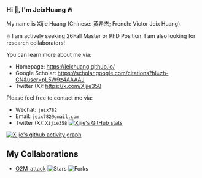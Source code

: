 ### Hi 🤗, I'm JeixHuang 🔥

My name is Xijie Huang (Chinese: 黄希杰; French: Victor Jeix Huang).

🔥 I am actively seeking 26Fall Master or PhD Position. I am also looking for research collaborators!

You can learn more about me via:
- Homepage: https://jeixhuang.github.io/
- Google Scholar: https://scholar.google.com/citations?hl=zh-CN&user=pL5W9z4AAAAJ
- Twitter (X): https://x.com/Xijie358

Please feel free to contact me via: 
- Wechat: `jeix782`
- Email: `jeix782@gmail.com`
- Twitter (X): `Xijie358`
[![Xijie's GitHub stats](https://github-readme-stats.vercel.app/api?username=JeixHuang)](https://github.com/JeixHuang/github-readme-stats)

[![Xijie's github activity graph](https://github-readme-activity-graph.vercel.app/graph?username=JeixHuang&bg_color=0d1117&color=00ffcc&line=00ffcc&point=ffffff&area=true&hide_border=true)](https://github.com/JeixHuang/github-readme-activity-graph)


## My Collaborations

- [O2M_attack](https://github.com/dirtycomputer/O2M_attack) ![Stars](https://img.shields.io/github/stars/dirtycomputer/O2M_attack?style=social) ![Forks](https://img.shields.io/github/forks/dirtycomputer/O2M_attack?style=social)
